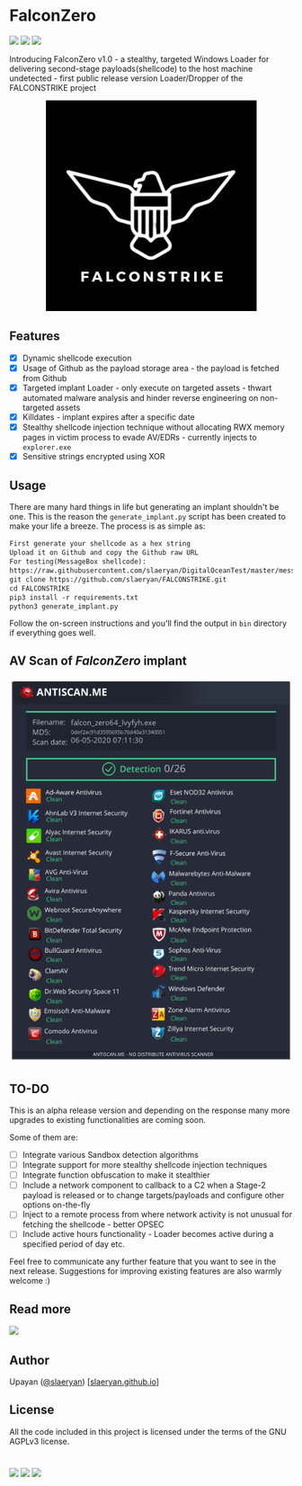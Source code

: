 # FalconZero
[![](https://img.shields.io/badge/Category-Defense%20Evasion-E5A505?style=flat-square)]() [![](https://img.shields.io/badge/Language-C%20%2f%20C++%20%2f%20Python3-E5A505?style=flat-square)]() [![](https://img.shields.io/badge/Version-1.0-E5A505?style=flat-square)]()

Introducing FalconZero v1.0 - a stealthy, targeted Windows Loader for delivering second-stage payloads(shellcode) to the host machine undetected - first public release version Loader/Dropper of the FALCONSTRIKE project

<p align="center">
  <img src="FALCONSTRIKE.png">
</p>

## Features
- [X] Dynamic shellcode execution
- [X] Usage of Github as the payload storage area - the payload is fetched from Github
- [X] Targeted implant Loader - only execute on targeted assets - thwart automated malware analysis and hinder reverse engineering on non-targeted assets
- [X] Killdates - implant expires after a specific date
- [X] Stealthy shellcode injection technique without allocating RWX memory pages in victim process to evade AV/EDRs - currently injects to `explorer.exe`
- [X] Sensitive strings encrypted using XOR

## Usage
There are many hard things in life but generating an implant shouldn't be one. This is the reason the `generate_implant.py` script has been created to make your life a breeze.
The process is as simple as:
```
First generate your shellcode as a hex string
Upload it on Github and copy the Github raw URL
For testing(MessageBox shellcode): https://raw.githubusercontent.com/slaeryan/DigitalOceanTest/master/messagebox_shellcode_hex_32.txt
git clone https://github.com/slaeryan/FALCONSTRIKE.git
cd FALCONSTRIKE
pip3 install -r requirements.txt
python3 generate_implant.py
```
Follow the on-screen instructions and you'll find the output in `bin` directory if everything goes well.

## AV Scan of _FalconZero_ implant
![FalconZero v1.0 Antiscan Result](falcon_zero_antiscan.png "FalconZero v1.0 Antiscan Result")

## TO-DO
This is an alpha release version and depending on the response many more upgrades to existing functionalities are coming soon.

Some of them are:

- [ ] Integrate various Sandbox detection algorithms
- [ ] Integrate support for more stealthy shellcode injection techniques
- [ ] Integrate function obfuscation to make it stealthier
- [ ] Include a network component to callback to a C2 when a Stage-2 payload is released or to change targets/payloads and configure other options on-the-fly
- [ ] Inject to a remote process from where network activity is not unusual for fetching the shellcode - better OPSEC
- [ ] Include active hours functionality - Loader becomes active during a specified period of day etc.

Feel free to communicate any further feature that you want to see in the next release. Suggestions for improving existing features are also warmly welcome :)

## Read more
[![](https://img.shields.io/badge/FalconZero-E5A505?style=flat-square)](https://slaeryan.github.io/posts/falcon-zero-alpha.html)

## Author
Upayan ([@slaeryan](https://twitter.com/slaeryan)) [[slaeryan.github.io](https://slaeryan.github.io)]

## License
All the code included in this project is licensed under the terms of the GNU AGPLv3 license.

#

[![](https://img.shields.io/badge/slaeryan.github.io-E5A505?style=flat-square)](https://slaeryan.github.io) [![](https://img.shields.io/badge/twitter-@slaeryan-00aced?style=flat-square&logo=twitter&logoColor=white)](https://twitter.com/slaeryan) [![](https://img.shields.io/badge/linkedin-@UpayanSaha-0084b4?style=flat-square&logo=linkedin&logoColor=white)](https://www.linkedin.com/in/upayan-saha-404881192/)
